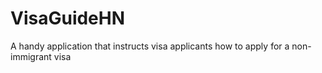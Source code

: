 VisaGuideHN
===========

A handy application that instructs visa applicants how to apply for a non-immigrant visa
